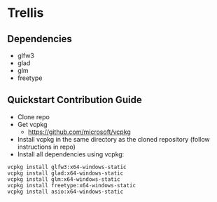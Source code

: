 # Trellis

## Dependencies
* glfw3
* glad
* glm
* freetype

## Quickstart Contribution Guide
* Clone repo
* Get vcpkg
  * https://github.com/microsoft/vcpkg
* Install vcpkg in the same directory as the cloned repository (follow instructions in repo)
* Install all dependencies using vcpkg:
```
vcpkg install glfw3:x64-windows-static
vcpkg install glad:x64-windows-static
vcpkg install glm:x64-windows-static
vcpkg install freetype:x64-windows-static
vcpkg install asio:x64-windows-static
```
